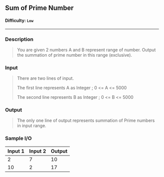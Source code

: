 ## Sum of Prime Number    

#### Difficulty: `Low`

- - -

### Description

>   You are given 2 numbers A and B represent range of number. Output the summation of prime number in this range (exclusive). 
>

### Input

>There are two lines of input.
>
>The first line represents A as Integer ; 0 <= A <= 5000
>
>The second line represents B as Integer ; 0 <= B <= 5000

### Output

>  The only one line of output represents summation of Prime numbers in input range. 

### Sample I/O

| Input 1 | Input 2 | Output |
| ------- | ------- | ------ |
| 2       | 7       | 10     |
| 10      | 2       | 17     |

